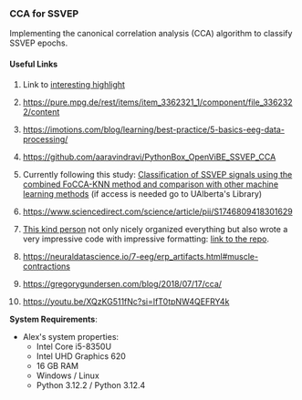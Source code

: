 ### CCA for SSVEP

Implementing the canonical correlation analysis (CCA) algorithm to classify SSVEP epochs.

#### Useful Links
1. Link to [interesting highlight](https://www.sciencedirect.com/topics/medicine-and-dentistry/steady-state-visually-evoked-potential#:~:text=Different%20paradigms%20have%20been%20implemented%20so%20far%2C%20such%20as%20P300%20spellers%2C11%20and%20Steady%20State%20Visually%20Evoked%20Potential%20(SSVEP).12%20and%20allow%20the%20user%20to%20drive%20a%20car%2C13%20operate%20robots%2C14%20fly%20a%20helicopter15%20or%20use%20a%20wheelchair.16)
2. https://pure.mpg.de/rest/items/item_3362321_1/component/file_3362322/content
3. https://imotions.com/blog/learning/best-practice/5-basics-eeg-data-processing/
4. https://github.com/aaravindravi/PythonBox_OpenViBE_SSVEP_CCA
5. Currently following this study: [Classification of SSVEP signals using the combined FoCCA-KNN method and comparison with other machine learning methods](https://www.sciencedirect.com/science/article/abs/pii/S1746809423003907) (if access is needed go to UAlberta's Library)
6. https://www.sciencedirect.com/science/article/pii/S1746809418301629

7. [This kind person](https://github.com/RezaSaadatyar) not only nicely organized everything but also wrote a very impressive code with impressive formatting: [link to the repo](https://github.com/RezaSaadatyar/SSVEP-based-EEG-signal-processing).
8. https://neuraldatascience.io/7-eeg/erp_artifacts.html#muscle-contractions
9. https://gregorygundersen.com/blog/2018/07/17/cca/
10. https://youtu.be/XQzKG511fNc?si=lfT0tpNW4QEFRY4k




**System Requirements**:
- Alex's system properties:
    - Intel Core i5-8350U
    - Intel UHD Graphics 620
    - 16 GB RAM
    - Windows / Linux
    - Python 3.12.2 / Python 3.12.4
